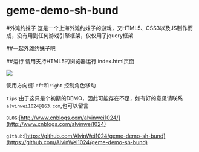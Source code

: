# geme-demo-sh-bund
#外滩约妹子
这是一个上海外滩约妹子的游戏，又HTML5、CSS3以及JS制作而成，没有用到任何游戏引擎框架，仅仅用了jquery框架

##一起外滩约妹子吧

##运行
请用支持HTML5的浏览器运行 index.html页面

![](http://images.cnblogs.com/cnblogs_com/alvinwei1024/713388/o_sh-bund-game.png) 

使用方向键`left`和`right` 控制角色移动

`tips`:由于这只是个初期的DEMO，因此可能存在不足，如有好的意见请联系`alvinwei1024@163.com`,也可以留言

`BLOG`:[http://www.cnblogs.com/alvinwei1024/](http://www.cnblogs.com/alvinwei1024)

`github`:[https://github.com/AlvinWei1024/geme-demo-sh-bund](https://github.com/AlvinWei1024/geme-demo-sh-bund)
